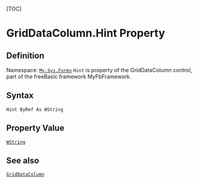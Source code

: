 [TOC]
# GridDataColumn.Hint Property

## Definition
Namespace: [`My.Sys.Forms`](My.Sys.Forms.md)
`Hint` is property of the GridDataColumn control, part of the freeBasic framework MyFbFramework.
## Syntax
```freeBasic
Hint ByRef As WString
```
## Property Value
[`WString`]("https://www.freebasic.net/wiki/KeyPgWString")
## See also
[`GridDataColumn`](GridDataColumn.md)
